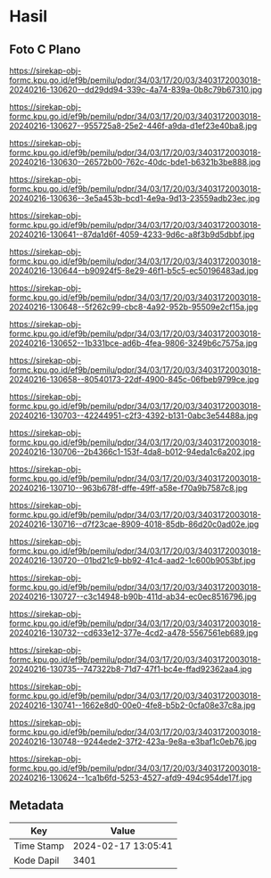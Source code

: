 # Hasil

## Foto C Plano

https://sirekap-obj-formc.kpu.go.id/ef9b/pemilu/pdpr/34/03/17/20/03/3403172003018-20240216-130620--dd29dd94-339c-4a74-839a-0b8c79b67310.jpg

https://sirekap-obj-formc.kpu.go.id/ef9b/pemilu/pdpr/34/03/17/20/03/3403172003018-20240216-130627--955725a8-25e2-446f-a9da-d1ef23e40ba8.jpg

https://sirekap-obj-formc.kpu.go.id/ef9b/pemilu/pdpr/34/03/17/20/03/3403172003018-20240216-130630--26572b00-762c-40dc-bde1-b6321b3be888.jpg

https://sirekap-obj-formc.kpu.go.id/ef9b/pemilu/pdpr/34/03/17/20/03/3403172003018-20240216-130636--3e5a453b-bcd1-4e9a-9d13-23559adb23ec.jpg

https://sirekap-obj-formc.kpu.go.id/ef9b/pemilu/pdpr/34/03/17/20/03/3403172003018-20240216-130641--87da1d6f-4059-4233-9d6c-a8f3b9d5dbbf.jpg

https://sirekap-obj-formc.kpu.go.id/ef9b/pemilu/pdpr/34/03/17/20/03/3403172003018-20240216-130644--b90924f5-8e29-46f1-b5c5-ec50196483ad.jpg

https://sirekap-obj-formc.kpu.go.id/ef9b/pemilu/pdpr/34/03/17/20/03/3403172003018-20240216-130648--5f262c99-cbc8-4a92-952b-95509e2cf15a.jpg

https://sirekap-obj-formc.kpu.go.id/ef9b/pemilu/pdpr/34/03/17/20/03/3403172003018-20240216-130652--1b331bce-ad6b-4fea-9806-3249b6c7575a.jpg

https://sirekap-obj-formc.kpu.go.id/ef9b/pemilu/pdpr/34/03/17/20/03/3403172003018-20240216-130658--80540173-22df-4900-845c-06fbeb9799ce.jpg

https://sirekap-obj-formc.kpu.go.id/ef9b/pemilu/pdpr/34/03/17/20/03/3403172003018-20240216-130703--42244951-c2f3-4392-b131-0abc3e54488a.jpg

https://sirekap-obj-formc.kpu.go.id/ef9b/pemilu/pdpr/34/03/17/20/03/3403172003018-20240216-130706--2b4366c1-153f-4da8-b012-94eda1c6a202.jpg

https://sirekap-obj-formc.kpu.go.id/ef9b/pemilu/pdpr/34/03/17/20/03/3403172003018-20240216-130710--963b678f-dffe-49ff-a58e-f70a9b7587c8.jpg

https://sirekap-obj-formc.kpu.go.id/ef9b/pemilu/pdpr/34/03/17/20/03/3403172003018-20240216-130716--d7f23cae-8909-4018-85db-86d20c0ad02e.jpg

https://sirekap-obj-formc.kpu.go.id/ef9b/pemilu/pdpr/34/03/17/20/03/3403172003018-20240216-130720--01bd21c9-bb92-41c4-aad2-1c600b9053bf.jpg

https://sirekap-obj-formc.kpu.go.id/ef9b/pemilu/pdpr/34/03/17/20/03/3403172003018-20240216-130727--c3c14948-b90b-411d-ab34-ec0ec8516796.jpg

https://sirekap-obj-formc.kpu.go.id/ef9b/pemilu/pdpr/34/03/17/20/03/3403172003018-20240216-130732--cd633e12-377e-4cd2-a478-5567561eb689.jpg

https://sirekap-obj-formc.kpu.go.id/ef9b/pemilu/pdpr/34/03/17/20/03/3403172003018-20240216-130735--747322b8-71d7-47f1-bc4e-ffad92362aa4.jpg

https://sirekap-obj-formc.kpu.go.id/ef9b/pemilu/pdpr/34/03/17/20/03/3403172003018-20240216-130741--1662e8d0-00e0-4fe8-b5b2-0cfa08e37c8a.jpg

https://sirekap-obj-formc.kpu.go.id/ef9b/pemilu/pdpr/34/03/17/20/03/3403172003018-20240216-130748--9244ede2-37f2-423a-9e8a-e3baf1c0eb76.jpg

https://sirekap-obj-formc.kpu.go.id/ef9b/pemilu/pdpr/34/03/17/20/03/3403172003018-20240216-130624--1ca1b6fd-5253-4527-afd9-494c954de17f.jpg


## Metadata

| Key        | Value               |
| ---------- | ------------------- |
| Time Stamp | 2024-02-17 13:05:41 |
| Kode Dapil | 3401                |



